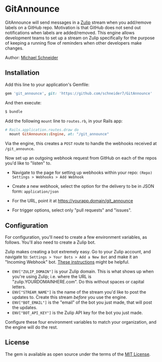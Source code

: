 # GitAnnounce
GitAnnounce will send messages in a [Zulip](https://zulipchat.com/) stream when you add/remove labels on a GitHub repo. 
Motivation is that GitHub does not send out notifications when labels are added/removed.
This engine allows development teams to set up a stream on Zulip specifically for the purpose of keeping a running flow of reminders when other developers make changes.

Author: [Michael Schneider](https://michaelschneider.me)

## Installation
Add this line to your application's Gemfile:

```ruby
gem 'git_announce', git: 'https://github.com/schneider7/GitAnnounce'
```

And then execute:
```bash
$ bundle
```

Add the following `mount` line to `routes.rb`, in your Rails app:

```ruby
# Rails.application.routes.draw do
  mount GitAnnounce::Engine, at: "/git_announce"
```

Via the engine, this creates a `POST` route to handle the webhooks received at `/git_announce`.

Now set up an outgoing webhook request from GitHub on each of the repos you'd like to "listen" to.

  - Navigate to the page for setting up webhooks within your repo: `(Repo) Settings > Webhooks > Add Webhook` 

  - Create a new webhook, select the option for the delivery to be in JSON form: `application/json`
  
  - For the URL, point it at https://yourapp.domain/git_announce
  
  - For trigger options, select only "pull requests" and "issues". 

## Configuration

For configuration, you'll need to create a few environment variables, as follows. You'll also need to create a Zulip bot.

Zulip makes creating a bot extremely easy. Go to your Zulip account, and navigate to: `Settings > Your Bots > Add a New Bot` and make it an "Incoming Webhook" bot. [These instructions](https://zulipchat.com/api/api-keys) might be helpful.

 - `ENV["ZULIP_DOMAIN"]` is your Zulip domain. This is what shows up when you're using Zulip; i.e. where the URL is "zulip.YOURDOMAINHERE.com". Do this without spaces or capital letters.
 - `ENV["STREAM_NAME"]` is the name of the stream you'd like to post the updates to. Create this stream *before* you use the engine.
 - `ENV["BOT_EMAIL"]` is the "email" of the bot you just made, that will post the updates.
 - `ENV["BOT_API_KEY"]` is the Zulip API key for the bot you just made.

Configure these four environment variables to match your organization, and the engine will do the rest.

## License
The gem is available as open source under the terms of the [MIT License](https://opensource.org/licenses/MIT).

